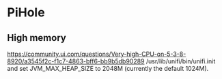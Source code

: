 # PiHole

## High memory
https://community.ui.com/questions/Very-high-CPU-on-5-3-8-8920/a3545f2c-f1c7-4863-bff6-bb9b5db90289
/usr/lib/unifi/bin/unifi.init and set JVM_MAX_HEAP_SIZE to 2048M (currently the default 1024M).